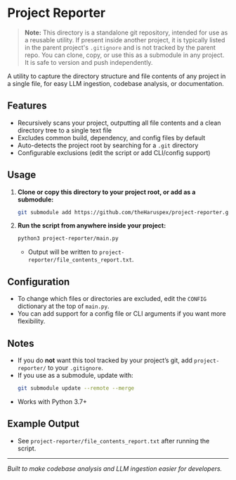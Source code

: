 # Project Reporter

> **Note:** This directory is a standalone git repository, intended for use as a reusable utility. If present inside another project, it is typically listed in the parent project's `.gitignore` and is not tracked by the parent repo. You can clone, copy, or use this as a submodule in any project. It is safe to version and push independently.

A utility to capture the directory structure and file contents of any project in a single file, for easy LLM ingestion, codebase analysis, or documentation.

## Features
- Recursively scans your project, outputting all file contents and a clean directory tree to a single text file
- Excludes common build, dependency, and config files by default
- Auto-detects the project root by searching for a `.git` directory
- Configurable exclusions (edit the script or add CLI/config support)

## Usage

1. **Clone or copy this directory to your project root, or add as a submodule:**
   ```bash
   git submodule add https://github.com/theHaruspex/project-reporter.git project-reporter
   ```

2. **Run the script from anywhere inside your project:**
   ```bash
   python3 project-reporter/main.py
   ```
   - Output will be written to `project-reporter/file_contents_report.txt`.

## Configuration
- To change which files or directories are excluded, edit the `CONFIG` dictionary at the top of `main.py`.
- You can add support for a config file or CLI arguments if you want more flexibility.

## Notes
- If you do **not** want this tool tracked by your project’s git, add `project-reporter/` to your `.gitignore`.
- If you use as a submodule, update with:
  ```bash
  git submodule update --remote --merge
  ```
- Works with Python 3.7+

## Example Output
- See `project-reporter/file_contents_report.txt` after running the script.

---

*Built to make codebase analysis and LLM ingestion easier for developers.* 